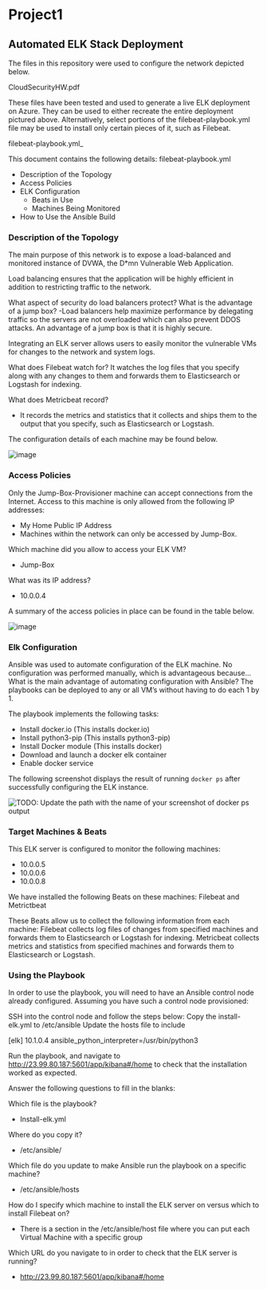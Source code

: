 # Project1

## Automated ELK Stack Deployment

The files in this repository were used to configure the network depicted below.

CloudSecurityHW.pdf

These files have been tested and used to generate a live ELK deployment on Azure. They can be used to either recreate the entire deployment pictured above. Alternatively, select portions of the filebeat-playbook.yml file may be used to install only certain pieces of it, such as Filebeat.

 filebeat-playbook.yml_

This document contains the following details: filebeat-playbook.yml 
- Description of the Topology
- Access Policies
- ELK Configuration
  - Beats in Use
  - Machines Being Monitored
- How to Use the Ansible Build


### Description of the Topology

The main purpose of this network is to expose a load-balanced and monitored instance of DVWA, the D*mn Vulnerable Web Application.

Load balancing ensures that the application will be highly efficient in addition to restricting traffic to the network.

What aspect of security do load balancers protect? What is the advantage of a jump box?
-Load balancers help maximize performance by delegating traffic so the servers are not overloaded which can also prevent DDOS attacks. An advantage of a jump box is that it is highly secure.

Integrating an ELK server allows users to easily monitor the vulnerable VMs for changes to the network and system logs.

What does Filebeat watch for?
It watches the log files that you specify along with any changes to them and forwards them to Elasticsearch or Logstash for indexing.

What does Metricbeat record?
- It records the metrics and statistics that it collects and ships them to the output that you specify, such as Elasticsearch or Logstash.

The configuration details of each machine may be found below.

![image](https://user-images.githubusercontent.com/85799340/122127825-c3312880-ce01-11eb-902f-73143678fc27.png)


### Access Policies

Only the Jump-Box-Provisioner machine can accept connections from the Internet. Access to this machine is only allowed from the following IP addresses: 
- My Home Public IP Address
- Machines within the network can only be accessed by Jump-Box.

Which machine did you allow to access your ELK VM?
- Jump-Box

What was its IP address?
- 10.0.0.4

A summary of the access policies in place can be found in the table below.

![image](https://user-images.githubusercontent.com/85799340/122127668-8402d780-ce01-11eb-8059-c6321c7890c4.png)

### Elk Configuration

Ansible was used to automate configuration of the ELK machine. No configuration was performed manually, which is advantageous because...
What is the main advantage of automating configuration with Ansible?
The playbooks can be deployed to any or all VM’s without having to do each 1 by 1.

The playbook implements the following tasks:

- Install docker.io (This installs docker.io)
- Install python3-pip (This installs python3-pip)
- Install Docker module (This installs docker)
- Download and launch a docker elk container
- Enable docker service

The following screenshot displays the result of running `docker ps` after successfully configuring the ELK instance.


![TODO: Update the path with the name of your screenshot of docker ps output](Images/docker_ps_output.png)

### Target Machines & Beats
This ELK server is configured to monitor the following machines:
- 10.0.0.5
- 10.0.0.6
- 10.0.0.8

We have installed the following Beats on these machines:
Filebeat and Metrictbeat

These Beats allow us to collect the following information from each machine:
Filebeat collects log files of changes from specified machines and forwards them to Elasticsearch or Logstash for indexing.
Metricbeat collects metrics and statistics from specified machines and forwards them to Elasticsearch or Logstash.

### Using the Playbook
In order to use the playbook, you will need to have an Ansible control node already configured. Assuming you have such a control node provisioned: 

SSH into the control node and follow the steps below: 
Copy the install-elk.yml to /etc/ansible
Update the hosts file to include

[elk]
10.1.0.4 ansible_python_interpreter=/usr/bin/python3

Run the playbook, and navigate to http://23.99.80.187:5601/app/kibana#/home to check that the installation worked as expected.

Answer the following questions to fill in the blanks:

Which file is the playbook? 
- Install-elk.yml

Where do you copy it?
- /etc/ansible/

Which file do you update to make Ansible run the playbook on a specific machine? 
- /etc/ansible/hosts

How do I specify which machine to install the ELK server on versus which to install Filebeat on?
- There is a section in the /etc/ansible/host file where you can put each Virtual Machine with a specific group

Which URL do you navigate to in order to check that the ELK server is running?
- http://23.99.80.187:5601/app/kibana#/home
